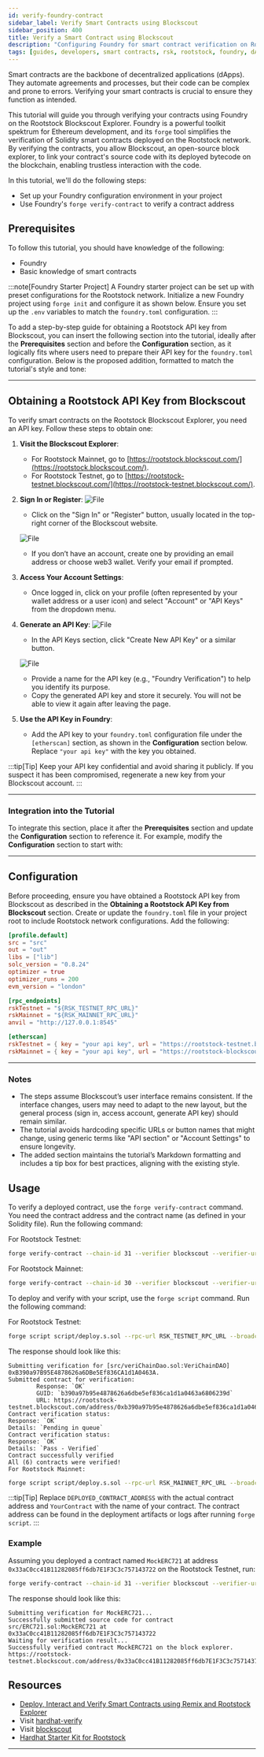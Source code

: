 ```yaml
---
id: verify-foundry-contract
sidebar_label: Verify Smart Contracts using Blockscout
sidebar_position: 400
title: Verify a Smart Contract using Blockscout
description: "Configuring Foundry for smart contract verification on Rootstock"
tags: [guides, developers, smart contracts, rsk, rootstock, foundry, dApps, ethers]
---
```




Smart contracts are the backbone of decentralized applications (dApps). They automate agreements and processes, but their code can be complex and prone to errors. Verifying your smart contracts is crucial to ensure they function as intended.

This tutorial will guide you through verifying your contracts using Foundry on the Rootstock Blockscout Explorer. Foundry is a powerful toolkit spektrum for Ethereum development, and its `forge` tool simplifies the verification of Solidity smart contracts deployed on the Rootstock network. By verifying the contracts, you allow Blockscout, an open-source block explorer, to link your contract's source code with its deployed bytecode on the blockchain, enabling trustless interaction with the code.

In this tutorial, we'll do the following steps:

- Set up your Foundry configuration environment in your project
- Use Foundry's `forge verify-contract` to verify a contract address

## Prerequisites

To follow this tutorial, you should have knowledge of the following:

- Foundry
- Basic knowledge of smart contracts

:::note[Foundry Starter Project]
A Foundry starter project can be set up with preset configurations for the Rootstock network. Initialize a new Foundry project using `forge init` and configure it as shown below. Ensure you set up the `.env` variables to match the `foundry.toml` configuration.
:::

To add a step-by-step guide for obtaining a Rootstock API key from Blockscout, you can insert the following section into the tutorial, ideally after the **Prerequisites** section and before the **Configuration** section, as it logically fits where users need to prepare their API key for the `foundry.toml` configuration. Below is the proposed addition, formatted to match the tutorial's style and tone:

---

## Obtaining a Rootstock API Key from Blockscout

To verify smart contracts on the Rootstock Blockscout Explorer, you need an API key. Follow these steps to obtain one:

1. **Visit the Blockscout Explorer**:
   - For Rootstock Mainnet, go to [https://rootstock.blockscout.com/](https://rootstock.blockscout.com/).
   - For Rootstock Testnet, go to [https://rootstock-testnet.blockscout.com/](https://rootstock-testnet.blockscout.com/).


2. **Sign In or Register**:
![File](./images/login.png)
   - Click on the "Sign In" or "Register" button, usually located in the top-right corner of the Blockscout website.

   ![File](./images/choose.png)
   - If you don’t have an account, create one by providing an email address or choose web3 wallet. Verify your email if prompted.

4. **Access Your Account Settings**:
   - Once logged in, click on your profile (often represented by your wallet address or a user icon) and select "Account" or "API Keys" from the dropdown menu.

5. **Generate an API Key**:
![File](./images/add.png)
   - In the API Keys section, click "Create New API Key" or a similar button.

   ![File](./images/name.png)
   - Provide a name for the API key (e.g., "Foundry Verification") to help you identify its purpose.
   - Copy the generated API key and store it securely. You will not be able to view it again after leaving the page.

6. **Use the API Key in Foundry**:
   - Add the API key to your `foundry.toml` configuration file under the `[etherscan]` section, as shown in the **Configuration** section below. Replace `"your api key"` with the key you obtained.

:::tip[Tip]
Keep your API key confidential and avoid sharing it publicly. If you suspect it has been compromised, regenerate a new key from your Blockscout account.
:::

---

### Integration into the Tutorial

To integrate this section, place it after the **Prerequisites** section and update the **Configuration** section to reference it. For example, modify the **Configuration** section to start with:

---

## Configuration

Before proceeding, ensure you have obtained a Rootstock API key from Blockscout as described in the **Obtaining a Rootstock API Key from Blockscout** section. Create or update the `foundry.toml` file in your project root to include Rootstock network configurations. Add the following:

```toml
[profile.default]
src = "src"
out = "out"
libs = ["lib"]
solc_version = "0.8.24"
optimizer = true
optimizer_runs = 200
evm_version = "london"

[rpc_endpoints]
rskTestnet = "${RSK_TESTNET_RPC_URL}"
rskMainnet = "${RSK_MAINNET_RPC_URL}"
anvil = "http://127.0.0.1:8545"

[etherscan]
rskTestnet = { key = "your api key", url = "https://rootstock-testnet.blockscout.com/api" }
rskMainnet = { key = "your api key", url = "https://rootstock-blockscout.com/api" }
```

---

### Notes
- The steps assume Blockscout’s user interface remains consistent. If the interface changes, users may need to adapt to the new layout, but the general process (sign in, access account, generate API key) should remain similar.
- The tutorial avoids hardcoding specific URLs or button names that might change, using generic terms like "API section" or "Account Settings" to ensure longevity.
- The added section maintains the tutorial’s Markdown formatting and includes a tip box for best practices, aligning with the existing style.

## Usage

To verify a deployed contract, use the `forge verify-contract` command. You need the contract address and the contract name (as defined in your Solidity file). Run the following command:

For Rootstock Testnet:

```bash
forge verify-contract --chain-id 31 --verifier blockscout --verifier-url https://rootstock-testnet.blockscout.com/api DEPLOYED_CONTRACT_ADDRESS src/YourContract.sol:YourContract
```

For Rootstock Mainnet:

```bash
forge verify-contract --chain-id 30 --verifier blockscout --verifier-url https://rootstock.blockscout.com/api DEPLOYED_CONTRACT_ADDRESS src/YourContract.sol:YourContract
```
To deploy and verify with your script, use the `forge script` command. Run the following command:

For Rootstock Testnet:

```bash
forge script script/deploy.s.sol --rpc-url RSK_TESTNET_RPC_URL --broadcast --verify --legacy --evm-version london --verifier-url https://rootstock-testnet.blockscout.com/api --verifier blockscout
```
The response should look like this:

```
Submitting verification for [src/veriChainDao.sol:VeriChainDAO] 0xB390a97B95E4878626a6DBe5Ef836CA1d1A0463A.
Submitted contract for verification:
        Response: `OK`
        GUID: `b390a97b95e4878626a6dbe5ef836ca1d1a0463a6806239d`
        URL: https://rootstock-testnet.blockscout.com/address/0xb390a97b95e4878626a6dbe5ef836ca1d1a0463a
Contract verification status:
Response: `OK`
Details: `Pending in queue`
Contract verification status:
Response: `OK`
Details: `Pass - Verified`
Contract successfully verified
All (6) contracts were verified!
For Rootstock Mainnet:
```

```bash
forge script script/deploy.s.sol --rpc-url RSK_MAINNET_RPC_URL --broadcast --verify --legacy --evm-version london --verifier-url https://rootstock.blockscout.com/api --verifier blockscout
```

:::tip[Tip]
Replace `DEPLOYED_CONTRACT_ADDRESS` with the actual contract address and `YourContract` with the name of your contract. The contract address can be found in the deployment artifacts or logs after running `forge script`.
:::

### Example

Assuming you deployed a contract named `MockERC721` at address `0x33aC0cc41B11282085ff6db7E1F3C3c757143722` on the Rootstock Testnet, run:

```bash
forge verify-contract --chain-id 31 --verifier blockscout --verifier-url https://rootstock-testnet.blockscout.com/api 0x33aC0cc41B11282085ff6db7E1F3C3c757143722 src/ERC721.sol:MockERC721
```

The response should look like this:

```
Submitting verification for MockERC721...
Successfully submitted source code for contract src/ERC721.sol:MockERC721 at 0x33aC0cc41B11282085ff6db7E1F3C3c757143722
Waiting for verification result...
Successfully verified contract MockERC721 on the block explorer.
https://rootstock-testnet.blockscout.com/address/0x33aC0cc41B11282085ff6db7E1F3C3c757143722#code
```

## Resources
- [Deploy, Interact and Verify Smart Contracts using Remix and Rootstock Explorer](/developers/quickstart/remix/)
- Visit [hardhat-verify](https://hardhat.org/hardhat-runner/plugins/nomicfoundation-hardhat-verify#hardhat-verify)
- Visit [blockscout](https://docs.blockscout.com/for-users/verifying-a-smart-contract/hardhat-verification-plugin)
- [Hardhat Starter Kit for Rootstock](https://github.com/rsksmart/rootstock-hardhat-starterkit)
---